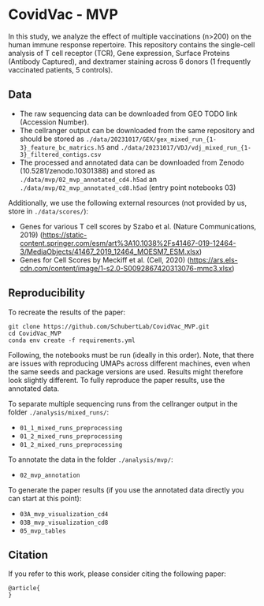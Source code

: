 # CovidVac - MVP
In this study, we analyze the effect of multiple vaccinations (n>200) on the human immune response repertoire. This repository contains the single-cell analysis of T cell receptor (TCR), Gene expression, Surface Proteins (Antibody Captured), and dextramer staining across 6 donors (1 frequently vaccinated patients, 5 controls).

## Data
- The raw sequencing data can be downloaded from GEO TODO link (Accession Number).
- The cellranger output can be downloaded from the same repository and should be stored as `./data/20231017/GEX/gex_mixed_run_{1-3}_feature_bc_matrics.h5` and `./data/20231017/VDJ/vdj_mixed_run_{1-3}_filtered_contigs.csv`
- The processed and annotated data can be downloaded from Zenodo (10.5281/zenodo.10301388) and stored as `./data/mvp/02_mvp_annotated_cd4.h5ad` an `./data/mvp/02_mvp_annotated_cd8.h5ad` (entry point notebooks 03)

Additionally, we use the following external resources (not provided by us, store in `./data/scores/`):
- Genes for various T cell scores by Szabo et al. (Nature Communications, 2019) (https://static-content.springer.com/esm/art%3A10.1038%2Fs41467-019-12464-3/MediaObjects/41467_2019_12464_MOESM7_ESM.xlsx)
- Genes for Cell Scores by Meckiff et al. (Cell, 2020) (https://ars.els-cdn.com/content/image/1-s2.0-S0092867420313076-mmc3.xlsx)

## Reproducibility
To recreate the results of the paper:
```
git clone https://github.com/SchubertLab/CovidVac_MVP.git
cd CovidVac_MVP
conda env create -f requirements.yml
```
Following, the notebooks must be run (ideally in this order). Note, that there are issues with reproducing UMAPs across different machines, even when the same seeds and package versions are used. Results might therefore look slightly different. To fully reproduce the paper results, use the annotated data.

To separate multiple sequencing runs from the cellranger output in the folder `./analysis/mixed_runs/`:
- `01_1_mixed_runs_preprocessing`
- `01_2_mixed_runs_preprocessing`
- `01_2_mixed_runs_preprocessing`

To annotate the data in the folder `./analysis/mvp/`:
- `02_mvp_annotation`

To generate the paper results (if you use the annotated data directly you can start at this point):
- `03A_mvp_visualization_cd4`
- `03B_mvp_visualization_cd8`
- `05_mvp_tables`

## Citation
If you refer to this work, please consider citing the following paper:

```
@article{
}
```
